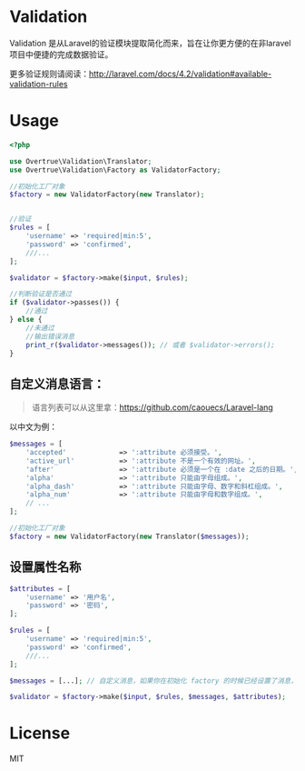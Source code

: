 Validation
==========

Validation 是从Laravel的验证模块提取简化而来，旨在让你更方便的在非laravel项目中便捷的完成数据验证。

更多验证规则请阅读：http://laravel.com/docs/4.2/validation#available-validation-rules

# Usage

```php
<?php

use Overtrue\Validation\Translator;
use Overtrue\Validation\Factory as ValidatorFactory;

//初始化工厂对象
$factory = new ValidatorFactory(new Translator);


//验证
$rules = [
    'username' => 'required|min:5',
    'password' => 'confirmed',
    ///...
];

$validator = $factory->make($input, $rules);

//判断验证是否通过
if ($validator->passes()) {
    //通过
} else {
    //未通过
    //输出错误消息
    print_r($validator->messages()); // 或者 $validator->errors();
}

```

## 自定义消息语言：

> 语言列表可以从这里拿：https://github.com/caouecs/Laravel-lang

以中文为例：

```php
$messages = [
    'accepted'             => ':attribute 必须接受。',
    'active_url'           => ':attribute 不是一个有效的网址。',
    'after'                => ':attribute 必须是一个在 :date 之后的日期。',
    'alpha'                => ':attribute 只能由字母组成。',
    'alpha_dash'           => ':attribute 只能由字母、数字和斜杠组成。',
    'alpha_num'            => ':attribute 只能由字母和数字组成。',
    // ...
];

//初始化工厂对象
$factory = new ValidatorFactory(new Translator($messages));

```

## 设置属性名称

```php
$attributes = [
    'username' => '用户名',
    'password' => '密码',
];

$rules = [
    'username' => 'required|min:5',
    'password' => 'confirmed',
    ///...
];

$messages = [...]; // 自定义消息，如果你在初始化 factory 的时候已经设置了消息，则留空即可

$validator = $factory->make($input, $rules, $messages, $attributes);
```

# License

MIT
